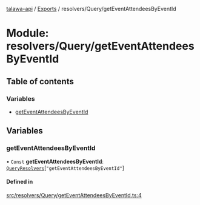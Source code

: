[talawa-api](../README.md) / [Exports](../modules.md) / resolvers/Query/getEventAttendeesByEventId

# Module: resolvers/Query/getEventAttendeesByEventId

## Table of contents

### Variables

- [getEventAttendeesByEventId](resolvers_Query_getEventAttendeesByEventId.md#geteventattendeesbyeventid)

## Variables

### getEventAttendeesByEventId

• `Const` **getEventAttendeesByEventId**: [`QueryResolvers`](types_generatedGraphQLTypes.md#queryresolvers)[``"getEventAttendeesByEventId"``]

#### Defined in

[src/resolvers/Query/getEventAttendeesByEventId.ts:4](https://github.com/PalisadoesFoundation/talawa-api/blob/c766886/src/resolvers/Query/getEventAttendeesByEventId.ts#L4)
